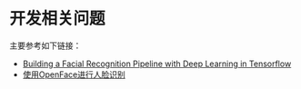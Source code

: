 # 开发相关问题

主要参考如下链接：
- [Building a Facial Recognition Pipeline with Deep Learning in Tensorflow](https://hackernoon.com/building-a-facial-recognition-pipeline-with-deep-learning-in-tensorflow-66e7645015b8)
- [使用OpenFace进行人脸识别](http://blog.topspeedsnail.com/archives/10933)
